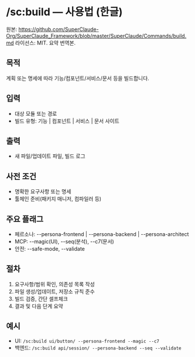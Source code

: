 # /sc:build — 사용법 (한글)

원본: https://github.com/SuperClaude-Org/SuperClaude_Framework/blob/master/SuperClaude/Commands/build.md
라이선스: MIT. 요약 번역본.

## 목적
계획 또는 명세에 따라 기능/컴포넌트/서비스/문서 등을 빌드합니다.

## 입력
- 대상 모듈 또는 경로
- 빌드 유형: 기능 | 컴포넌트 | 서비스 | 문서 사이트

## 출력
- 새 파일/업데이트 파일, 빌드 로그

## 사전 조건
- 명확한 요구사항 또는 명세
- 툴체인 준비(패키지 매니저, 컴파일러 등)

## 주요 플래그
- 페르소나: --persona-frontend | --persona-backend | --persona-architect
- MCP: --magic(UI), --seq(분석), --c7(문서)
- 안전: --safe-mode, --validate

## 절차
1) 요구사항/범위 확인, 의존성 목록 작성
2) 파일 생성/업데이트, 저장소 규칙 준수
3) 빌드 검증, 간단 셀프체크
4) 결과 및 다음 단계 요약

## 예시
- UI: `/sc:build ui/button/ --persona-frontend --magic --c7`
- 백엔드: `/sc:build api/session/ --persona-backend --seq --validate`
